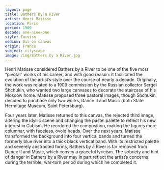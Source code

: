 ```yaml
---
layout: page
title: Bathers By a River
artist: Henri Matisse
location: Paris
period: 1909
decade: one-nine-one
style: Fauvism
medium: Oil on canvas
origin: France
subject: cityscape
image: /img/Bathers by a River.jpg
---
```



Henri Matisse considered Bathers by a River to be one of the five most “pivotal” works of his career, and with good reason: it facilitated the evolution of the artist’s style over the course of nearly a decade. Originally, the work was related to a 1909 commission by the Russian collector Sergei Shchukin, who wanted two large canvases to decorate the staircase of his Moscow home. Matisse proposed three pastoral images, though Shchukin decided to purchase only two works, Dance II and Music (both State Hermitage Museum, Saint Petersburg).

Four years later, Matisse returned to this canvas, the rejected third image, altering the idyllic scene and changing the pastel palette to reflect his new interest in Cubism. He reordered the composition, making the figures more columnar, with faceless, ovoid heads. Over the next years, Matisse transformed the background into four vertical bands and turned the formerly blue river into a thick black vertical band. With its restricted palette and severely abstracted forms, Bathers by a River is far removed from Dance II and Music, which convey a graceful lyricism. The sobriety and hint of danger in Bathers by a River may in part reflect the artist’s concerns during the terrible, war-torn period during which he completed it.
